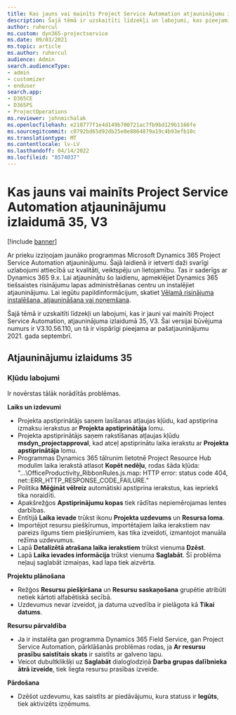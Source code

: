 ```yaml
---
title: Kas jauns vai mainīts Project Service Automation atjauninājumu izlaidumā 35, V3
description: Šajā tēmā ir uzskaitīti līdzekļi un labojumi, kas pieejami Microsoft Dynamics 365 Project Service Automation 35. atjauninājumu laidienā, V3.
author: ruhercul
ms.custom: dyn365-projectservice
ms.date: 09/03/2021
ms.topic: article
ms.author: ruhercul
audience: Admin
search.audienceType:
- admin
- customizer
- enduser
search.app:
- D365CE
- D365PS
- ProjectOperations
ms.reviewer: johnmichalak
ms.openlocfilehash: e210777f1e4d149b700721ac7fb9bd129b1166fe
ms.sourcegitcommit: c0792bd65d92db25e0e8864879a19c4b93efb10c
ms.translationtype: MT
ms.contentlocale: lv-LV
ms.lasthandoff: 04/14/2022
ms.locfileid: "8574037"
---
```

# <a name="whats-new-or-changed-in-project-service-automation-update-release-35-v3"></a>Kas jauns vai mainīts Project Service Automation atjauninājumu izlaidumā 35, V3

[!include [banner](../includes/psa-now-project-operations.md)]

Ar prieku izziņojam jaunāko programmas Microsoft Dynamics 365 Project Service Automation atjauninājumu. Šajā laidienā ir ietverti daži svarīgi uzlabojumi attiecībā uz kvalitāti, veiktspēju un lietojamību. Tas ir saderīgs ar Dynamics 365 9.x. Lai atjauninātu šo laidienu, apmeklējiet Dynamics 365 tiešsaistes risinājumu lapas administrēšanas centru un instalējiet atjauninājumu. Lai iegūtu papildinformācijum, skatiet [Vēlamā risinājuma instalēšana, atjaunināšana vai noņemšana](/power-platform/admin/install-remove-preferred-solution).

Šajā tēmā ir uzskaitīti līdzekļi un labojumi, kas ir jauni vai mainīti Project Service Automation, atjauninājuma izlaidumā 35, V3. Šai versijai būvējuma numurs ir V3.10.56.110, un tā ir vispārīgi pieejama ar pašatjauninājumu 2021. gada septembrī.

## <a name="update-release-35"></a>Atjauninājumu izlaidums 35

### <a name="bug-fixes"></a>Kļūdu labojumi

Ir novērstas tālāk norādītās problēmas.

**Laiks un izdevumi**

- Projekta apstiprinātājs saņem lasīšanas atļaujas kļūdu, kad apstiprina izmaksu ierakstus ar **Projekta apstiprinātāja** lomu.
- Projekta apstiprinātājs saņem rakstīšanas atļaujas kļūdu **msdyn_projectapproval**, kad atceļ apstiprinātu laika ierakstu ar **Projekta apstiprinātāja** lomu.
- Programmas Dynamics 365 tālrunim lietotnē Project Resource Hub modulim laika ierakstā atlasot **Kopēt nedēļu**, rodas šāda kļūda: "...\OfficeProductivity_RibbonRules.js.map: HTTP error: status code 404, net::ERR_HTTP_RESPONSE_CODE_FAILURE."
- Politika **Mēģināt vēlreiz** automātiski apstiprina ierakstus, kas iepriekš tika noraidīti.
- Apakšrežģos **Apstiprinājumu kopas** tiek rādītas nepiemērojamas lentes darbības.
- Entītijā **Laika ievade** trūkst ikonu **Projekta uzdevums** un **Resursa loma**.
- Importējot resursu piešķīrumus, importētajiem laika ierakstiem nav pareizs ilgums tiem piešķīrumiem, kas tika izveidoti, izmantojot manuāla režīma uzdevumus.
- Lapā **Detalizētā atrašana laika ierakstiem** trūkst vienuma **Dzēst**.
- Lapā **Laika ievades informācija** trūkst vienuma **Saglabāt**. Šī problēma neļauj saglabāt izmaiņas, kad lapa tiek aizvērta.

**Projektu plānošana**

- Režģos **Resursu piešķiršana** un **Resursu saskaņošana** grupētie atribūti netiek kārtoti alfabētiskā secībā.
- Uzdevumus nevar izveidot, ja datuma uzvedība ir pielāgota kā **Tikai datums**.

**Resursu pārvaldība**

- Ja ir instalēta gan programma Dynamics 365 Field Service, gan Project Service Automation, pārklāšanās problēmas rodas, ja **Ar resursu prasību saistītais skats** ir saistīts ar galveno lapu.
- Veicot dubultklikšķi uz **Saglabāt** dialoglodziņā **Darba grupas dalībnieka ātrā izveide**, tiek liegta resursu prasības izveide.

**Pārdošana**

- Dzēšot uzdevumu, kas saistīts ar piedāvājumu, kura statuss ir **Iegūts**, tiek aktivizēts izņēmums.
